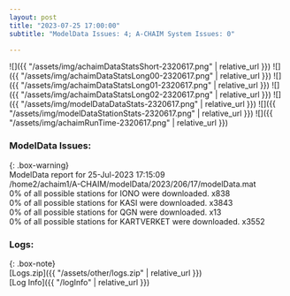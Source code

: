 ```yaml
---
layout: post
title: "2023-07-25 17:00:00"
subtitle: "ModelData Issues: 4; A-CHAIM System Issues: 0"

---
```


![]({{ "/assets/img/achaimDataStatsShort-2320617.png" | relative_url }})
![]({{ "/assets/img/achaimDataStatsLong00-2320617.png" | relative_url }})
![]({{ "/assets/img/achaimDataStatsLong01-2320617.png" | relative_url }})
![]({{ "/assets/img/achaimDataStatsLong02-2320617.png" | relative_url }})
![]({{ "/assets/img/modelDataDataStats-2320617.png" | relative_url }})
![]({{ "/assets/img/modelDataStationStats-2320617.png" | relative_url }})
![]({{ "/assets/img/achaimRunTime-2320617.png" | relative_url }})


### ModelData Issues:  
  
{: .box-warning}  
 ModelData report for 25-Jul-2023 17:15:09   
 /home2/achaim1/A-CHAIM/modelData/2023/206/17/modelData.mat   
 0% of all possible stations for IONO were downloaded. x838   
 0% of all possible stations for KASI were downloaded. x3843   
 0% of all possible stations for QGN were downloaded. x13   
 0% of all possible stations for KARTVERKET were downloaded. x3552   
  


### Logs:  
  
{: .box-note}  
[Logs.zip]({{ "/assets/other/logs.zip" | relative_url }})  
[Log Info]({{ "/logInfo" | relative_url }})  
